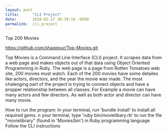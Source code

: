 ```yaml
---
layout: post
title:      "CLI Project"
date:       2020-02-27 20:39:16 -0500
permalink:  cli_project
---
```



Top 200 Movies

https://github.com/shaqqour/Top-Movies.git

Top Movies is a Command Line Interface (CLI) project. It scrapes data from a web page and makes objects out of that data using Object Oriented Programming in Ruby. The web page is a page from Rotten Tomatoes web site, 200 movies must watch. Each of the 200 movies have some detailes like actors, directors, and the year the movie was made. The most chalenging part of the project is trying to connect objects and have a propper relationship between all classes. For Example a movie can have many actors and few directors. As well as both actor and director can have many movie.

How to run the program:
                In your terminal, run 'bundle install' to install all required gems.
                n your terminal, type 'ruby bin/movielibary.rb' to run the file "movielibrary" (found in 'Movies/bin') in Ruby
                programming language
                Follow the CLI instructions
